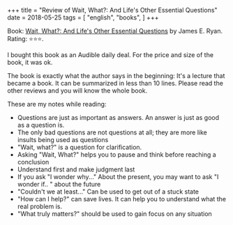 +++
title = "Review of Wait, What?: And Life's Other Essential Questions"
date = 2018-05-25
tags = [
    "english",
    "books",
]
+++

Book: [Wait, What?: And Life's Other Essential Questions](https://www.goodreads.com/book/show/31307683) by James E. Ryan. Rating: ⭐️⭐️⭐️.

I bought this book as an Audible daily deal. For the price and size of the book, it was ok.

The book is exactly what the author says in the beginning: It's a lecture that became a book. It can be summarized in less than 10 lines. Please read the other reviews and you will know the whole book.

These are my notes while reading:

* Questions are just as important as answers. An answer is just as good as a question is.
* The only bad questions are not questions at all; they are more like insults being used as questions
* "Wait, what?" is a question for clarification.
* Asking "Wait, What?" helps you to pause and think before reaching a conclusion
* Understand first and make judgment last
* If you ask "I wonder why..." About the present, you may want to ask "I wonder if.. " about the future
* "Couldn't we at least..." Can be used to get out of a stuck state
* "How can I help?" can save lives. It can help you to understand what the real problem is.
* "What truly matters?" should be used to gain focus on any situation
